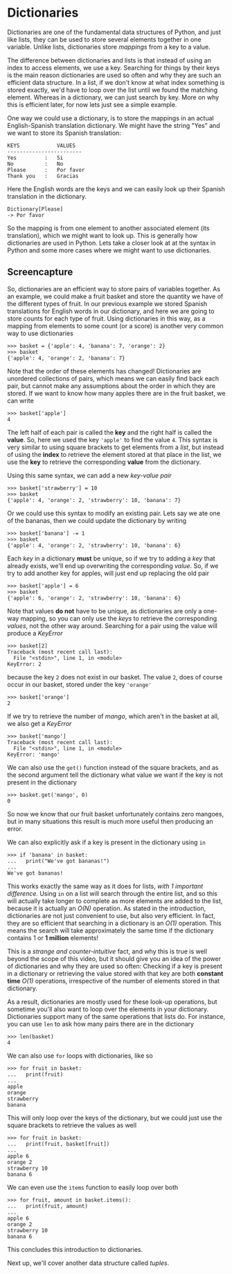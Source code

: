 # Dictionaries

Dictionaries are one of the fundamental data structures of Python, and
just like lists, they can be used to store several elements together in
one variable. Unlike lists, dictionaries store *mappings* from a key to a
value.

The difference between dictionaries and lists is that instead of using an index
to access elements, we use a key. Searching for things by their keys is the
main reason dictionaries are used so often and why they are such an efficient
data structure. In a list, if we don't know at what index something is stored
exactly, we'd have to loop over the list until we found the matching element.
Whereas in a dictionary, we can just search by key. More on why this is
efficient later, for now lets just see a simple example.

One way we could use a dictionary, is to store the mappings in an actual
English-Spanish translation dictionary. We might have the string "Yes" and we
want to store its Spanish translation:

	KEYS            VALUES
	------------------------
	Yes         :   Si
	No          :   No
	Please      :   Por favor
	Thank you   :   Gracias 

Here the English words are the keys and we can easily look up their Spanish
translation in the dictionary.

	Dictionary[Please]
	-> Por favor

So the mapping is from one element to another associated element (its
translation), which we might want to look up. This is generally how
dictionaries are used in Python. Lets take a closer look at at the syntax in
Python and some more cases where we might want to use dictionaries.

## Screencapture

So, dictionaries are an efficient way to store pairs of variables together.  As
an example, we could make a fruit basket and store the quantity we have of the different types of fruit. In our previous example we stored Spanish
translations for English words in our dictionary, and here we are going to
store counts for each type of fruit. Using dictionaries in this way, as a
mapping from elements to some count (or a score) is another very common way to use dictionaries

    >>> basket = {'apple': 4, 'banana': 7, 'orange': 2}
    >>> basket
    {'apple': 4, 'orange': 2, 'banana': 7}

Note that the order of these elements has changed! Dictionaries are unordered collections of pairs, which means we can easily find back each pair, but cannot make any assumptions about the order in which they are stored. If we want to know how many apples there are in the fruit basket, we can write

    >>> basket['apple']
    4

The left half of each pair is called the **key** and the right half is called
the **value**. So, here we used the key `'apple'` to find the value `4`. This
syntax is very similar to using square brackets to get elements from a *list*,
but instead of using the **index** to retrieve the element stored at that
place in the list, we use the **key** to retrieve the corresponding **value**
from the dictionary.

Using this same syntax, we can add a new *key-value pair*

    >>> basket['strawberry'] = 10
    >>> basket
    {'apple': 4, 'orange': 2, 'strawberry': 10, 'banana': 7}

Or we could use this syntax to modify an existing pair. Lets say we ate one of
the bananas, then we could update the dictionary by writing

    >>> basket['banana'] -= 1
    >>> basket
    {'apple': 4, 'orange': 2, 'strawberry': 10, 'banana': 6}

Each *key* in a dictionary **must** be unique, so if we try to adding a *key*
that already exists, we'll end up overwriting the corresponding *value*. So,
if we try to add another key for apples, will just end up replacing the old
pair

    >>> basket['apple'] = 6
    >>> basket
    {'apple': 6, 'orange': 2, 'strawberry': 10, 'banana': 6}

Note that values **do not** have to be unique, as dictionaries are only a
one-way mapping, so you can only use the *keys* to retrieve the corresponding
*values*, not the other way around. Searching for a pair using the value will
produce a *KeyError*

    >>> basket[2]
    Traceback (most recent call last):
      File "<stdin>", line 1, in <module>
    KeyError: 2

because the key `2` does not exist in our basket. The value `2`, does of
course occur in our basket, stored under the key `'orange'`

    >>> basket['orange']
    2

If we try to retrieve the number of *mango*, which aren't in the basket at all,
we also get a *KeyError*

    >>> basket['mango']
    Traceback (most recent call last):
      File "<stdin>", line 1, in <module>
    KeyError: 'mango'

We can also use the `get()` function instead of the square brackets, and as the
second argument tell the dictionary what value we want if the key is not
present in the dictionary

    >>> basket.get('mango', 0)
    0

So now we know that our fruit basket unfortunately contains zero mangoes, but in
many situations this result is much more useful then producing an error.

We can also explicitly ask if a key is present in the dictionary using `in`

    >>> if 'banana' in basket:
    ...   print("We've got bananas!")
    ... 
    We've got bananas!

This works exactly the same way as it does for lists, *with 1 important
difference.* Using `in` on a list will search through the entire list, and so
this will actually take longer to complete as more elements are added to the
list, because it is actually an *O(N)* operation. As stated in the
introduction, dictionaries are not just convenient to use, but also very
efficient. In fact, they are so efficient that searching in a dictionary is an
*O(1)* operation. This means the search will take approximately the
same time if the dictionary contains 1 or **1 million** elements!

This is a *strange and counter-intuitive* fact, and why this is true is well
beyond the scope of this video, but it should give you an idea of the power of
dictionaries and why they are used so often: Checking if a key is present in a
dictionary or retrieving the value stored with that key are both **constant
time** *O(1)* operations, irrespective of the number of elements
stored in that dictionary.

As a result, dictionaries are mostly used for these look-up operations, but
sometime you'll also want to loop over the elements in your dictionary.
Dictionaries support many of the same operations that lists do. For instance,
you can use `len` to ask how many pairs there are in the dictionary

    >>> len(basket)
    4

We can also use `for` loops with dictionaries, like so

    >>> for fruit in basket:
    ...   print(fruit)
    ...
    apple
    orange
    strawberry
    banana

This will only loop over the keys of the dictionary, but we could just use the
square brackets to retrieve the values as well

    >>> for fruit in basket:
    ...   print(fruit, basket[fruit])
    ...
    apple 6
    orange 2
    strawberry 10
    banana 6

We can even use the `items` function to easily loop over both

    >>> for fruit, amount in basket.items():
    ...   print(fruit, amount)
    ... 
    apple 6
    orange 2
    strawberry 10
    banana 6

This concludes this introduction to dictionaries.

Next up, we'll cover another data structure called *tuples*.
